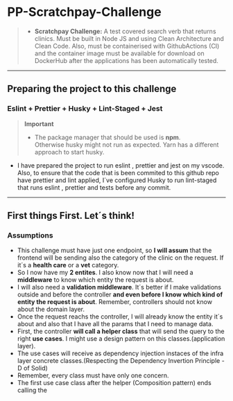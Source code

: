 # PP-Scratchpay-Challenge

> - **Scratchpay Challenge:** A test covered search verb that returns clinics. Must be built in Node JS and using Clean Architecture and Clean Code. Also, must be containerised with GithubActions (CI) and the container image must be available for download on DockerHub after the applications has been automatically tested.

---

## Preparing the project to this challenge

### Eslint + Prettier + Husky + Lint-Staged + Jest

> **Important**
>
> - The package manager that should be used is **npm**. </br>
>   Otherwise husky might not run as expected. Yarn has a different approach to start husky.

- I have prepared the project to run eslint , prettier and jest on my vscode.
  Also, to ensure that the code that is been commited to this github repo have prettier and lint applied, I´ve configured Husky to run lint-staged that runs eslint , prettier and tests before any commit.

---

## First things First. Let´s think!

### Assumptions

- This challenge must have just one endpoint, so **I will assum** that the frontend will be sending also the category of the clinic on the request. If it´s a **health care** or a **vet** category.
- So I now have my **2 entites**. I also know now that I will need a **middleware** to know which entity the request is about.
- I will also need a **validation middleware**. It´s better if I make validations outside and before the controller **and even before I know which kind of entity the request is about**. Remember, controllers should not know about the domain layer.
- Once the request reachs the controller, I will already know the entity it´s about and also that I have all the params that I need to manage data.
- First, the controller **will call a helper class** that will send the query to the right **use cases**. I might use a design pattern on this classes.(application layer).
- The use cases will receive as dependency injection instaces of the infra layer concrete classes.(Respecting the Dependency Invertion Principle - D of Solid)
- Remember, every class must have only one concern.
- The first use case class after the helper (Composition pattern) ends calling the

